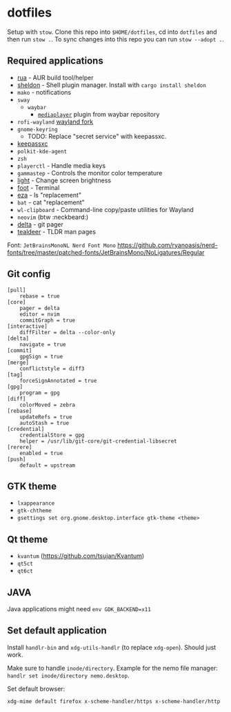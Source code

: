 # dotfiles

Setup with `stow`. Clone this repo into `$HOME/dotfiles`, cd into `dotfiles` and then run `stow .`. To sync changes into this repo you can run `stow --adopt .`.

## Required applications

- [rua](https://github.com/vn971/rua) - AUR build tool/helper
- [sheldon](https://github.com/rossmacarthur/sheldon#cargo) - Shell plugin manager. Install with `cargo install sheldon`
- `mako` - notifications
- `sway`
  - `waybar`
    - [`mediaplayer`](https://github.com/Alexays/Waybar/blob/master/resources/custom_modules/mediaplayer.py) plugin from waybar repository
- `rofi-wayland` [wayland fork](https://github.com/lbonn/rofi)
- `gnome-keyring`
  - TODO: Replace "secret service" with keepassxc.
- [keepassxc](https://github.com/keepassxreboot/keepassxc)
- `polkit-kde-agent`
- `zsh`
- `playerctl` - Handle media keys
- `gammastep` - Controls the monitor color temperature
- [light](https://archlinux.org/packages/community/x86_64/light/) - Change screen brightness
- [foot](https://codeberg.org/dnkl/foot) - Terminal
- [eza](https://github.com/eza-community/eza) - ls "replacement"
- `bat` - cat "replacement"
- `wl-clipboard` - Command-line copy/paste utilities for Wayland
- `neovim` (btw :neckbeard:)
- [delta](https://github.com/dandavison/delta) - git pager
- [tealdeer](https://github.com/tealdeer-rs/tealdeer) - TLDR man pages

Font: `JetBrainsMonoNL Nerd Font Mono` <https://github.com/ryanoasis/nerd-fonts/tree/master/patched-fonts/JetBrainsMono/NoLigatures/Regular>

## Git config

```gitconfig
[pull]
    rebase = true
[core]
    pager = delta
    editor = nvim
    commitGraph = true
[interactive]
    diffFilter = delta --color-only
[delta]
    navigate = true
[commit]
    gpgSign = true
[merge]
    conflictstyle = diff3
[tag]
    forceSignAnnotated = true
[gpg]
    program = gpg
[diff]
    colorMoved = zebra
[rebase]
    updateRefs = true
    autoStash = true
[credential]
    credentialStore = gpg
    helper = /usr/lib/git-core/git-credential-libsecret
[rerere]
    enabled = true
[push]
    default = upstream
```

## GTK theme

- `lxappearance`
- `gtk-chtheme`
- `gsettings set org.gnome.desktop.interface gtk-theme <theme>`

## Qt theme

- `kvantum` (<https://github.com/tsujan/Kvantum>)
- `qt5ct`
- `qt6ct`

## JAVA

Java applications might need `env GDK_BACKEND=x11`

## Set default application

Install `handlr-bin` and `xdg-utils-handlr` (to replace `xdg-open`). Should just work.

Make sure to handle `inode/directory`. Example for the nemo file manager: `handlr set inode/directory nemo.desktop`.

Set default browser:

```console
xdg-mime default firefox x-scheme-handler/https x-scheme-handler/http
```
